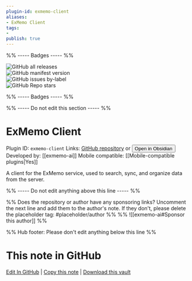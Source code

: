 ```yaml
---
plugin-id: exmemo-client
aliases:
- ExMemo Client
tags: 
- 
publish: true
---
```


%% ----- Badges ----- %%

![GitHub all releases](https://img.shields.io/github/downloads/exmemo-ai/obsidian-exmemo-client/total?color=573E7A&logo=github&style=for-the-badge)   
![GitHub manifest version](https://img.shields.io/github/manifest-json/v/exmemo-ai/obsidian-exmemo-client?color=573E7A&logo=github&style=for-the-badge)   
![GitHub issues by-label](https://img.shields.io/github/issues/exmemo-ai/obsidian-exmemo-client/help%20wanted?color=573E7A&logo=github&style=for-the-badge)   
![GitHub Repo stars](https://img.shields.io/github/stars/exmemo-ai/obsidian-exmemo-client?color=573E7A&logo=github&style=for-the-badge)

%% ----- Badges ----- %%

%% ----- Do not edit this section ----- %%

# ExMemo Client

Plugin ID: `exmemo-client`
Links: [GitHub repository](https://github.com/exmemo-ai/obsidian-exmemo-client) or [<button id=HH>Open in Obsidian</button>](obsidian://show-plugin?id=exmemo-client)
Developed by: [[exmemo-ai]]
Mobile compatible: [[Mobile-compatible plugins|Yes]]

A client for the ExMemo service, used to search, sync, and organize data from the server.

%% ----- Do not edit anything above this line ----- %% 

%% Does the repository or author have any sponsoring links? Uncomment the next line and add them to the author's note. If they don't, please delete the placeholder tag: #placeholder/author %%
%% ![[exmemo-ai#Sponsor this author]] %%

%% Hub footer: Please don't edit anything below this line %%

# This note in GitHub

<span class="git-footer">[Edit In GitHub](https://github.dev/obsidian-community/obsidian-hub/blob/main/02%20-%20Community%20Expansions/02.05%20All%20Community%20Expansions/Plugins/exmemo-client.md "git-hub-edit-note") | [Copy this note](https://raw.githubusercontent.com/obsidian-community/obsidian-hub/main/02%20-%20Community%20Expansions/02.05%20All%20Community%20Expansions/Plugins/exmemo-client.md "git-hub-copy-note") | [Download this vault](https://github.com/obsidian-community/obsidian-hub/archive/refs/heads/main.zip "git-hub-download-vault") </span>
